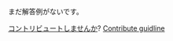 
まだ解答例がないです。

[コントリビュートしませんか](https://github.com/BFEdev/BFE.dev-solutions/blob/main/question/How-to-communicate-between-Webview-and-Native-Client_ja.md)?  [Contribute guidline](https://github.com/BFEdev/BFE.dev-solutions#how-to-contribute)
